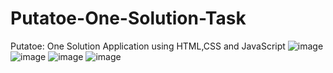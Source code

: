 # Putatoe-One-Solution-Task
Putatoe: One Solution Application using HTML,CSS and JavaScript
![image](https://github.com/Alekhya-21/Putatoe-One-Solution-Task/assets/115908261/8da46841-4f77-463e-8b34-6278389f4baf)
![image](https://github.com/Alekhya-21/Putatoe-One-Solution-Task/assets/115908261/135c7af6-9848-42e0-9992-16a5aca9665a)
![image](https://github.com/Alekhya-21/Putatoe-One-Solution-Task/assets/115908261/7cfbe4da-4692-4953-a104-3f3528ac0950)
![image](https://github.com/Alekhya-21/Putatoe-One-Solution-Task/assets/115908261/576496b9-b9d9-44c2-98cc-6a5a924d4344)

